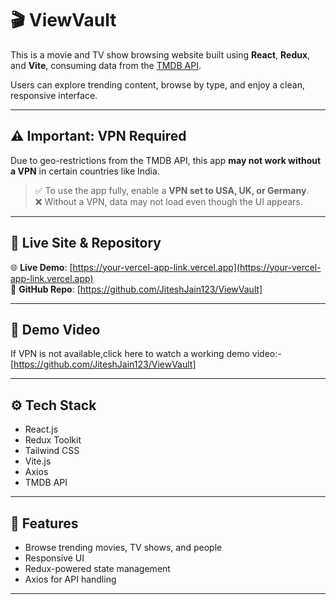 # 🎬 ViewVault

This is a movie and TV show browsing website built using **React**, **Redux**, and **Vite**, consuming data from the [TMDB API](https://www.themoviedb.org/documentation/api).

Users can explore trending content, browse by type, and enjoy a clean, responsive interface.

---

## ⚠️ Important: VPN Required

Due to geo-restrictions from the TMDB API, this app **may not work without a VPN** in certain countries like India.

> ✅ To use the app fully, enable a **VPN set to USA, UK, or Germany**.  
> ❌ Without a VPN, data may not load even though the UI appears.

---

## 🔗 Live Site & Repository

🌐 **Live Demo**: [https://your-vercel-app-link.vercel.app](https://your-vercel-app-link.vercel.app)  
📁 **GitHub Repo**: [https://github.com/JiteshJain123/ViewVault]

---

## 🧪 Demo Video

If VPN is not available,click here to watch a working demo video:- [https://github.com/JiteshJain123/ViewVault]

---

## ⚙️ Tech Stack

- React.js
- Redux Toolkit
- Tailwind CSS
- Vite.js
- Axios
- TMDB API

---

## 🚀 Features

- Browse trending movies, TV shows, and people
- Responsive UI
- Redux-powered state management
- Axios for API handling

---

